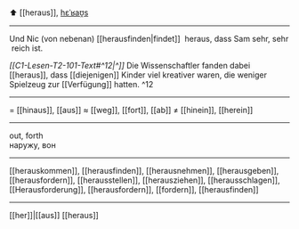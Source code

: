 ⬆️ [[heraus]], [hɛˈʁaʊ̯s](https://youglish.com/pronounce/heraus/german)

---
Und Nic (von nebenan) [[herausfinden|findet]]  heraus, dass Sam sehr, sehr reich ist.  

*[[C1-Lesen-T2-101-Text#^12|^]]* Die Wissenschaftler fanden dabei [[heraus]], dass [[diejenigen]] Kinder viel kreativer waren, die weniger Spielzeug zur [[Verfügung]] hatten. ^12


---
= [[hinaus]], [[aus]]
≈ [[weg]], [[fort]], [[ab]]
≠ [[hinein]], [[herein]]

---
out, forth  
наружу, вон

---
[[herauskommen]], [[herausfinden]], [[herausnehmen]], [[herausgeben]], [[herausfordern]], [[herausstellen]],  [[herausziehen]], [[herausschlagen]], [[Herausforderung]], [[herausfordern]], [[fordern]], [[herausfinden]]

---
[[her]]|[[aus]]
[[heraus]]

